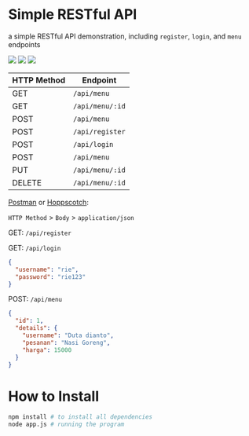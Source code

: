 # Simple RESTful API

a simple RESTful API demonstration, including `register`, `login`, and `menu` endpoints

<p align="left">
  <img src="https://img.shields.io/github/package-json/dependency-version/sphinxyz/simple_restfulAPI/express?style=flat-square" />
  <img src="https://img.shields.io/github/package-json/dependency-version/sphinxyz/simple_restfulAPI/jsonwebtoken?style=flat-square"/>
  <img src="https://img.shields.io/github/package-json/dependency-version/sphinxyz/simple_restfulAPI/node-fetch?logo=node-fetch&style=flat-square" />

</p>

| HTTP Method | Endpoint        |
| ----------- | --------------- |
| GET         | `/api/menu`     |
| GET         | `/api/menu/:id` |
| POST        | `/api/menu`     |
| POST        | `/api/register` |
| POST        | `/api/login`    |
| POST        | `/api/menu`     |
| PUT         | `/api/menu/:id` |
| DELETE      | `/api/menu/:id` |

[Postman](https://www.postman.com/) or [Hoppscotch](https://hoppscotch.io/):

`HTTP Method` > `Body` > `application/json`

GET: `/api/register`

GET: `/api/login`

```json
{
  "username": "rie",
  "password": "rie123"
}
```

POST: `/api/menu`

```json
{
  "id": 1,
  "details": {
    "username": "Duta dianto",
    "pesanan": "Nasi Goreng",
    "harga": 15000
  }
}
```

# How to Install

```bash
npm install # to install all dependencies
node app.js # running the program
```
